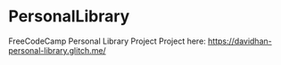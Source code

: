 # PersonalLibrary
FreeCodeCamp Personal Library Project
Project here:
https://davidhan-personal-library.glitch.me/
